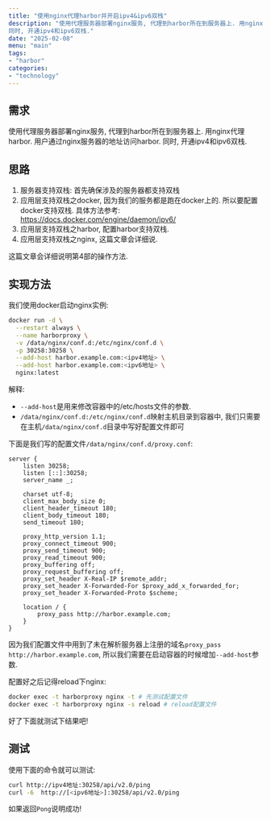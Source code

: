 ```yaml
---
title: "使用nginx代理harbor并开启ipv4&ipv6双栈"
description: "使用代理服务器部署nginx服务, 代理到harbor所在到服务器上. 用nginx代理harbor. 用户通过nginx服务器的地址访问harbor.
同时, 开通ipv4和ipv6双栈."
date: "2025-02-08"
menu: "main"
tags:
- "harbor"
categories:
- "technology"
---
```


## 需求

使用代理服务器部署nginx服务, 代理到harbor所在到服务器上. 用nginx代理harbor. 用户通过nginx服务器的地址访问harbor.
同时, 开通ipv4和ipv6双栈.

## 思路

1. 服务器支持双栈: 首先确保涉及的服务器都支持双栈
2. 应用层支持双栈之docker, 因为我们的服务都是跑在docker上的. 所以要配置docker支持双栈. 具体方法参考: https://docs.docker.com/engine/daemon/ipv6/
3. 应用层支持双栈之harbor, 配置harbor支持双栈.
4. 应用层支持双栈之nginx, 这篇文章会详细说.

这篇文章会详细说明第4部的操作方法.

## 实现方法

我们使用docker启动nginx实例:

```sh
docker run -d \
  --restart always \
  --name harborproxy \
  -v /data/nginx/conf.d:/etc/nginx/conf.d \
  -p 30258:30258 \
  --add-host harbor.example.com:<ipv4地址> \
  --add-host harbor.example.com:<ipv6地址> \
  nginx:latest
```

解释: 
- `--add-host`是用来修改容器中的/etc/hosts文件的参数.
- `/data/nginx/conf.d:/etc/nginx/conf.d`映射主机目录到容器中, 我们只需要在主机`/data/nginx/conf.d`目录中写好配置文件即可

下面是我们写的配置文件`/data/nginx/conf.d/proxy.conf`:

```
server {
    listen 30258;
    listen [::]:30258;
    server_name _;

    charset utf-8;
    client_max_body_size 0;
    client_header_timeout 180;
    client_body_timeout 180;
    send_timeout 180;

    proxy_http_version 1.1;
    proxy_connect_timeout 900;
    proxy_send_timeout 900;
    proxy_read_timeout 900;
    proxy_buffering off;
    proxy_request_buffering off;
    proxy_set_header X-Real-IP $remote_addr;
    proxy_set_header X-Forwarded-For $proxy_add_x_forwarded_for;
    proxy_set_header X-Forwarded-Proto $scheme;

    location / {
        proxy_pass http://harbor.example.com;
    }
}
```

因为我们配置文件中用到了未在解析服务器上注册的域名`proxy_pass http://harbor.example.com`, 所以我们需要在启动容器的时候增加`--add-host`参数.

配置好之后记得reload下nginx:

```sh
docker exec -t harborproxy nginx -t # 先测试配置文件
docker exec -t harborproxy nginx -s reload # reload配置文件
```

好了下面就测试下结果吧!

## 测试

使用下面的命令就可以测试:

```sh
curl http://ipv4地址:30258/api/v2.0/ping
curl -6  http://[<ipv6地址>]:30258/api/v2.0/ping
```
如果返回`Pong`说明成功!